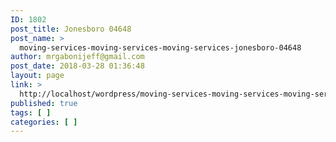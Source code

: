 ```yaml
---
ID: 1802
post_title: Jonesboro 04648
post_name: >
  moving-services-moving-services-moving-services-jonesboro-04648
author: mrgabonijeff@gmail.com
post_date: 2018-03-28 01:36:48
layout: page
link: >
  http://localhost/wordpress/moving-services-moving-services-moving-services-jonesboro-04648/
published: true
tags: [ ]
categories: [ ]
---
```

